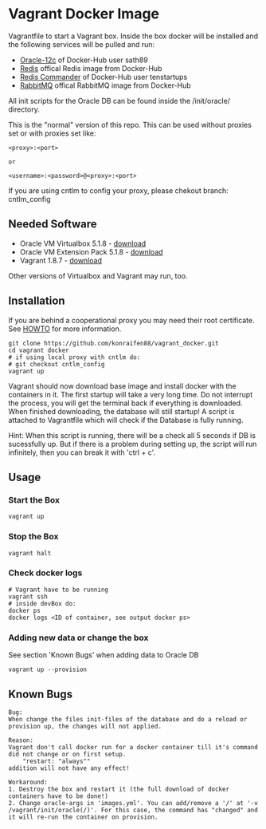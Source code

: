 # Vagrant Docker Image

Vagrantfile to start a Vagrant box. Inside the box docker will be installed and the following services will be pulled and run:

* [Oracle-12c](https://hub.docker.com/r/sath89/oracle-12c/) of Docker-Hub user sath89
* [Redis](https://hub.docker.com/_/redis/) offical Redis image from Docker-Hub
* [Redis Commander](https://hub.docker.com/r/tenstartups/redis-commander/) of Docker-Hub user tenstartups
* [RabbitMQ](https://hub.docker.com/_/rabbitmq/) offical RabbitMQ image from Docker-Hub

All init scripts for the Oracle DB can be found inside the /init/oracle/ directory.

This is the "normal" version of this repo. This can be used without proxies set or with proxies set like:

    <proxy>:<port>
    
    or
    
    <username>:<password>@<proxy>:<port>
    
If you are using cntlm to config your proxy, please chekout branch: cntlm_config 

## Needed Software

* Oracle VM Virtualbox 5.1.8 - [download](http://download.virtualbox.org/virtualbox/5.1.8/VirtualBox-5.1.8-111374-Win.exe)
* Oracle VM Extension Pack 5.1.8 - [download](http://download.virtualbox.org/virtualbox/5.1.8/Oracle_VM_VirtualBox_Extension_Pack-5.1.8.vbox-extpack)
* Vagrant 1.8.7 - [download](https://releases.hashicorp.com/vagrant/1.8.7/vagrant_1.8.7.msi)

Other versions of Virtualbox and Vagrant may run, too.

## Installation

If you are behind a cooperational proxy you may need their root certificate. 
See [HOWTO](init/certificates/HOWTO.md) for more information.

``` shell
git clone https://github.com/konraifen88/vagrant_docker.git
cd vagrant docker
# if using local proxy with cntlm do:
# git checkout cntlm_config
vagrant up
```

Vagrant should now download base image and install docker with the containers in it.
The first startup will take a very long time. Do not interrupt the process, you will get the terminal back if everything is downloaded.
When finished downloading, the database will still startup!
A script is attached to Vagrantfile which will check if the Database is fully running. 

Hint:
When this script is running, there will be a check all 5 seconds if DB is sucessfully up. But if there is a problem during setting up, the script will run infinitely, then you can break it with 'ctrl + c'.

## Usage

### Start the Box

``` shell
vagrant up
```

### Stop the Box

``` shell
vagrant halt
```

### Check docker logs

``` shell
# Vagrant have to be running
vagrant ssh
# inside devBox do:
docker ps
docker logs <ID of container, see output docker ps>
```

### Adding new data or change the box
See section 'Known Bugs' when adding data to Oracle DB

``` shell
vagrant up --provision
```

## Known Bugs

	Bug:
	When change the files init-files of the database and do a reload or provision up, the changes will not applied.
	
	Reason:
	Vagrant don't call docker run for a docker container till it's command did not change or on first setup. 
		"restart: "always""
	addition will not have any effect!
	
	Workaround:
	1. Destroy the box and restart it (the full download of docker containers have to be done!)
	2. Change oracle-args in 'images.yml'. You can add/remove a '/' at '-v /vagrant/init/oracle(/)'. For this case, the command has "changed" and it will re-run the container on provision. 